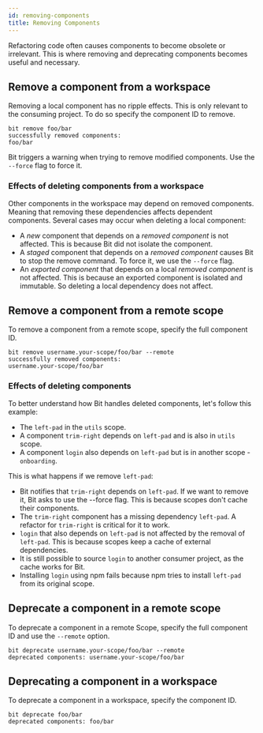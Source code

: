 ```yaml
---
id: removing-components
title: Removing Components
---
```


Refactoring code often causes components to become obsolete or irrelevant. This is where removing and deprecating components becomes useful and necessary.

## Remove a component from a workspace

Removing a local component has no ripple effects. This is only relevant to the consuming project. To do so specify the component ID to remove.

```shell
bit remove foo/bar
successfully removed components:
foo/bar
```

Bit triggers a warning when trying to remove modified components. Use the `--force` flag to force it.

### Effects of deleting components from a workspace

Other components in the workspace may depend on removed components. Meaning that removing these dependencies affects dependent components. Several cases may occur when deleting a local component:

- A _new_ component that depends on a _removed component_ is not affected. This is because Bit did not isolate the component.
- A _staged_ component that depends on a _removed component_ causes Bit to stop the remove command. To force it, we use the `--force` flag.
- An _exported component_ that depends on a local _removed component_ is not affected. This is because an exported component is isolated and immutable. So deleting a local dependency does not affect.

## Remove a component from a remote scope

To remove a component from a remote scope, specify the full component ID.

```shell
bit remove username.your-scope/foo/bar --remote
successfully removed components:
username.your-scope/foo/bar
```

### Effects of deleting components

To better understand how Bit handles deleted components, let's follow this example:

- The `left-pad` in the `utils` scope.
- A component `trim-right` depends on `left-pad` and is also in `utils` scope.
- A component `login` also depends on `left-pad` but is in another scope - `onboarding`.

This is what happens if we remove `left-pad`:

- Bit notifies that `trim-right` depends on `left-pad`. If we want to remove it, Bit asks to use the --force flag. This is because scopes don't cache their components.
- The `trim-right` component has a missing dependency `left-pad`. A refactor for `trim-right` is critical for it to work.
- `login` that also depends on `left-pad` is not affected by the removal of `left-pad`. This is because scopes keep a cache of external dependencies.
- It is still possible to source `login` to another consumer project, as the cache works for Bit.
- Installing `login` using npm fails because npm tries to install `left-pad` from its original scope.

## Deprecate a component in a remote scope

To deprecate a component in a remote Scope, specify the full component ID and use the `--remote` option.

```shell
bit deprecate username.your-scope/foo/bar --remote
deprecated components: username.your-scope/foo/bar
```

## Deprecating a component in a workspace

To deprecate a component in a workspace, specify the component ID.

```shell
bit deprecate foo/bar
deprecated components: foo/bar
```
